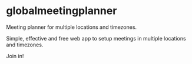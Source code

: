 # globalmeetingplanner

Meeting planner for multiple locations and timezones.

Simple, effective and free web app to setup meetings in multiple locations and timezones.

Join in!
